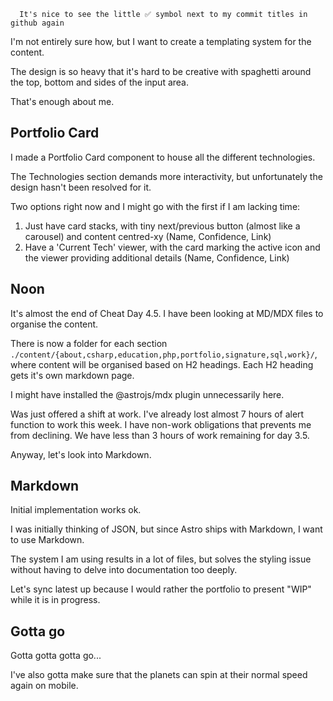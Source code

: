 ```
  It's nice to see the little ✅ symbol next to my commit titles in github again
```

I'm not entirely sure how, but I want to create a templating system for the content.

The design is so heavy that it's hard to be creative with spaghetti around the top, bottom and sides of the input area.

That's enough about me.

## Portfolio Card

I made a Portfolio Card component to house all the different technologies.

The Technologies section demands more interactivity, but unfortunately the design hasn't been resolved for it.

Two options right now and I might go with the first if I am lacking time:

  1. Just have card stacks, with tiny next/previous button (almost like a carousel) and content centred-xy (Name, Confidence, Link)
  2. Have a 'Current Tech' viewer, with the card marking the active icon and the viewer providing additional details (Name, Confidence, Link)

## Noon

It's almost the end of Cheat Day 4.5. I have been looking at MD/MDX files to organise the content.

There is now a folder for each section `./content/{about,csharp,education,php,portfolio,signature,sql,work}/`, where content will be organised based on H2 headings. Each H2 heading gets it's own markdown page.

I might have installed the @astrojs/mdx plugin unnecessarily here.

Was just offered a shift at work. I've already lost almost 7 hours of alert function to work this week. I have non-work obligations that prevents me from declining. We have less than 3 hours of work remaining for day 3.5.

Anyway, let's look into Markdown.

## Markdown

Initial implementation works ok.

I was initially thinking of JSON, but since Astro ships with Markdown, I want to use Markdown.

The system I am using results in a lot of files, but solves the styling issue without having to delve into documentation too deeply.

Let's sync latest up because I would rather the portfolio to present "WIP" while it is in progress.

## Gotta go

Gotta gotta gotta go...

I've also gotta make sure that the planets can spin at their normal speed again on mobile.

